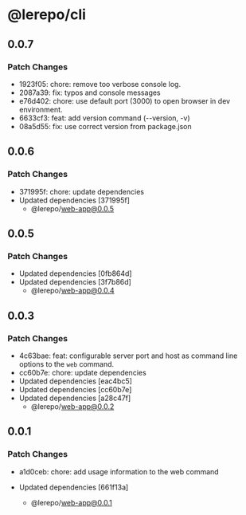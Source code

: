 # @lerepo/cli

## 0.0.7

### Patch Changes

- 1923f05: chore: remove too verbose console log.
- 2087a39: fix: typos and console messages
- e76d402: chore: use default port (3000) to open browser in dev environment.
- 6633cf3: feat: add version command (--version, -v)
- 08a5d55: fix: use correct version from package.json

## 0.0.6

### Patch Changes

- 371995f: chore: update dependencies
- Updated dependencies [371995f]
  - @lerepo/web-app@0.0.5

## 0.0.5

### Patch Changes

- Updated dependencies [0fb864d]
- Updated dependencies [3f7b86d]
  - @lerepo/web-app@0.0.4

## 0.0.3

### Patch Changes

- 4c63bae: feat: configurable server port and host as command line options to the `web` command.
- cc60b7e: chore: update dependencies
- Updated dependencies [eac4bc5]
- Updated dependencies [cc60b7e]
- Updated dependencies [a28c47f]
  - @lerepo/web-app@0.0.2

## 0.0.1

### Patch Changes

- a1d0ceb: chore: add usage information to the web command

- Updated dependencies [661f13a]

  - @lerepo/web-app@0.0.1
